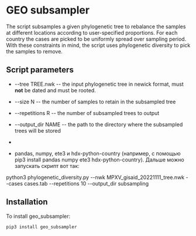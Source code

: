 # GEO subsampler

The script subsamples a given phylogenetic tree to rebalance the samples at different locations 
according to user-specified proportions. For each country the cases are picked to be uniformly spread over sampling period.
With these constraints in mind, the script uses phylogenetic diversity to pick the samples to remove.


## Script parameters
- --tree TREE.nwk -- the input phylogenetic tree in newick format, must __not__ be dated and must be rooted. 
- --size N -- the number of samples to retain in the subsampled tree
- --repetitions R -- the number of subsampled trees to output
-  --output_dir NAME -- the path to the directory where the subsampled trees will be stored


- 
- pandas, numpy, ete3 и hdx-python-country (например, с помощью pip3 install pandas numpy ete3 hdx-python-country). Дальше можно запускать скрипт вот так:

python3 phylogenetic_diversity.py --nwk MPXV_gisaid_20221111_tree.nwk --cases cases.tab --repetitions 10 --output_dir subsampling
 

## Installation
To install geo_subsampler:
```bash
pip3 install geo_subsampler
```